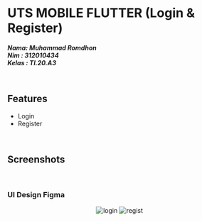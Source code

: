 # UTS MOBILE FLUTTER (Login & Register)

**_Nama: Muhammad Romdhon_** <br/>
**_Nim : 312010434_** <br/>
**_Kelas : TI.20.A3_** <br/>

<br>

## Features

- Login
- Register

<br>

## Screenshots

<br>

### UI Design Figma

<div align="center">
  <img src="./assets/ss/login.png" alt="login" >
  <img src="./assets/ss/register.png" alt="regist" >
</div>

